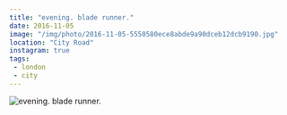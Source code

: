 ```yaml
---
title: "evening. blade runner."
date: 2016-11-05
image: "/img/photo/2016-11-05-5550580ece8abde9a90dceb12dcb9190.jpg"
location: "City Road"
instagram: true
tags:
 - london
 - city
---
```


![evening. blade runner.](/img/photo/2016-11-05-5550580ece8abde9a90dceb12dcb9190.jpg)
